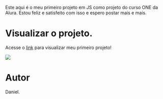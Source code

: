 Este aqui é o meu primeiro projeto em JS como projeto do curso ONE da Alura. Estou feliz e satisfeito com isso e espero postar mais e mais.

# Visualizar o projeto.

Acesse o [link](https://primeirojogo-qj2ly2f1z-soudanys-projects.vercel.app/) para visualizar meu primeiro projeto!

<img src= "[image](https://github.com/souDany/Jogo-do-n-mero-secreto/assets/159167842/06ba3a63-e0f5-4853-8e73-d55c52e0eb9c)">

# Autor
Daniel.
